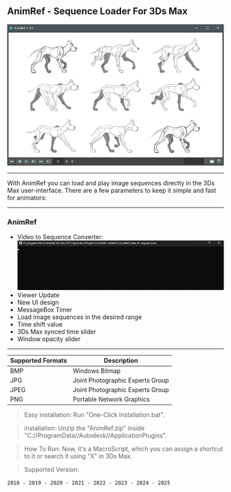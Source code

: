 ## AnimRef - Sequence Loader For 3Ds Max


![AnimRef v1.0 User-Interface](screen/interface.jpg)

---

With AnimRef you can load and play image sequences directly in the 3Ds Max user-interface. There are a few parameters to keep it simple and fast for animators:

---
### AnimRef
- Video to Sequence Converter:
![](screen/converter.gif)
- Viewer Update  
- New UI design
- MessageBox Timer
- Load image sequences in the desired range
- Time shift value
- 3Ds Max synced time slider
- Window opacity slider
---

| Supported Formats | Description |
| ----------- | ----------- |
| BMP | Windows Bitmap |
| JPG | Joint Photographic Experts Group |
| JPEG | Joint Photographic Experts Group |
| PNG | Portable Network Graphics |


>Easy installation: 
	Run "One-Click Installation.bat".
	
>installation: 
	Unzip the "AnimRef.zip" inside "C://ProgramData//Autodesk//ApplicationPlugins".

	
>How To Run: 
	Now, it's a MacroScript, which you can assign a shortcut to it or search it using "X" in 3Ds Max.
	
>Supported Version:

    2018 - 2019 - 2020 - 2021 - 2022 - 2023 - 2024 - 2025
